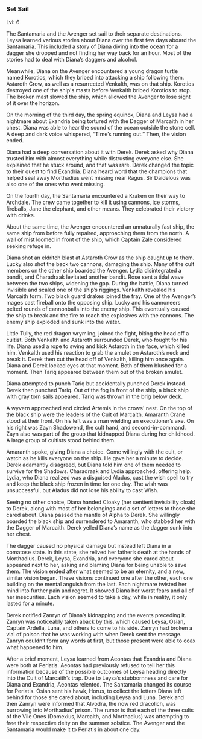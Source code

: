 ### Set Sail

Lvl: 6

The Santamaria and the Avenger set sail to their separate destinations. Leysa learned various stories about Diana over the first few days aboard the Santamaria. This included a story of Diana diving into the ocean for a dagger she dropped and not finding her way back for an hour. Most of the stories had to deal with Diana’s daggers and alcohol.

Meanwhile, Diana on the Avenger encountered a young dragon turtle named Korotios, which they bribed into attacking a ship following them. Astaroth Crow, as well as a resurrected Venkalth, was on that ship. Korotios destroyed one of the ship's masts before Venkalth bribed Korotios to stop. The broken mast slowed the ship, which allowed the Avenger to lose sight of it over the horizon.

On the morning of the third day, the spring equinox, Diana and Leysa had a nightmare about Exandria being tortured with the Dagger of Marcaith in her chest. Diana was able to hear the sound of the ocean outside the stone cell. A deep and dark voice whispered, “Time’s running out.” Then, the vision ended.

Diana had a deep conversation about it with Derek. Derek asked why Diana trusted him with almost everything while distrusting everyone else. She explained that he stuck around, and that was rare. Derek changed the topic to their quest to find Exandria. Diana heard word that the champions that helped seal away Morthadius went missing near Ragus. Sir Daidelous was also one of the ones who went missing.

On the fourth day, the Santamaria encountered a Kraken on their way to Archdale. The crew came together to kill it using cannons, ice storms, fireballs, Jane the elephant, and other means. They celebrated their victory with drinks.

About the same time, the Avenger encountered an unnaturally fast ship, the same ship from before fully repaired, approaching them from the north. A wall of mist loomed in front of the ship, which Captain Zale considered seeking refuge in.

Diana shot an eldritch blast at Astaroth Crow as the ship caught up to them. Lucky also shot the back two cannons, damaging the ship. Many of the cult members on the other ship boarded the Avenger. Lydia disintegrated a bandit, and Charadraak levitated another bandit. Rose sent a tidal wave between the two ships, widening the gap. During the battle, Diana turned invisible and scaled one of the ship’s riggings. Venkalth revealed his Marcaith form. Two black guard drakes joined the fray. One of the Avenger’s mages cast fireball onto the opposing ship. Lucky and his cannoneers pelted rounds of cannonballs into the enemy ship. This eventually caused the ship to break and the fire to reach the explosives with the cannons. The enemy ship exploded and sunk into the water.

Little Tully, the red dragon wrymling, joined the fight, biting the head off a cultist. Both Venkalth and Astaroth surrounded Derek, who fought for his life. Diana used a rope to swing and kick Astaroth in the face, which killed him. Venkalth used his reaction to grab the amulet on Astaroth’s neck and break it. Derek then cut the head off of Venkalth, killing him once again. Diana and Derek locked eyes at that moment. Both of them blushed for a moment. Then Tariq appeared between them out of the broken amulet.

Diana attempted to punch Tariq but accidentally punched Derek instead. Derek then punched Tariq. Out of the fog in front of the ship, a black ship with gray torn sails appeared. Tariq was thrown in the brig below deck.

A wyvern approached and circled Artemis in the crows' nest. On the top of the black ship were the leaders of the Cult of Marcaith. Amaranth Crane stood at their front. On his left was a man wielding an executioner’s axe. On his right was Zayn Shadowend, the cult hand, and second-in-command. Zayn also was part of the group that kidnapped Diana during her childhood. A large group of cultists stood behind them.

Amaranth spoke, giving Diana a choice. Come willingly with the cult, or watch as he kills everyone on the ship. He gave her a minute to decide. Derek adamantly disagreed, but Diana told him one of them needed to survive for the Shadows. Charadraak and Lydia approached, offering help. Lydia, who Diana realized was a disguised Aladus, cast the wish spell to try and keep the black ship frozen in time for one day. The wish was unsuccessful, but Aladus did not lose his ability to cast Wish.

Seeing no other choice, Diana handed Cloaky (her sentient invisibility cloak) to Derek, along with most of her belongings and a set of letters to those she cared about. Diana passed the mantle of Alpha to Derek. She willingly boarded the black ship and surrendered to Amaranth, who stabbed her with the Dagger of Marcaith. Derek yelled Diana’s name as the dagger sunk into her chest.

The dagger caused no physical damage but instead left Diana in a comatose state. In this state, she relived her father’s death at the hands of Morthadius. Derek, Leysa, Exandria, and everyone she cared about appeared next to her, asking and blaming Diana for being unable to save them. The vision ended after what seemed to be an eternity, and a new, similar vision began. These visions continued one after the other, each one building on the mental anguish from the last. Each nightmare twisted her mind into further pain and regret. It showed Diana her worst fears and all of her insecurities. Each vision seemed to take a day, while in reality, it only lasted for a minute.

Derek notified Zanryn of Diana’s kidnapping and the events preceding it. Zanryn was noticeably taken aback by this, which caused Leysa, Osian, Captain Ardella, Luna, and others to come to his side. Zanryn had broken a vial of poison that he was working with when Derek sent the message. Zanryn couldn’t form any words at first, but those present were able to coax what happened to him.

After a brief moment, Leysa learned from Aeontas that Exandria and Diana were both at Periatis. Aeontas had previously refused to tell her this information because of the possible outcomes of Leysa heading directly into the Cult of Marcaith’s trap. Due to Leysa’s stubbornness and care for Diana and Exandria, Aeontas relented. The Santamaria changed its course for Periatis. Osian sent his hawk, Horus, to collect the letters Diana left behind for those she cared about, including Leysa and Luna. Derek and then Zanryn were informed that Alvodra, the now red dracolich, was burrowing into Morthadius’ prison. The rumor is that each of the three cults of the Vile Ones (Domexius, Marcaith, and Morthadius) was attempting to free their respective deity on the summer solstice. The Avenger and the Santamaria would make it to Periatis in about one day.